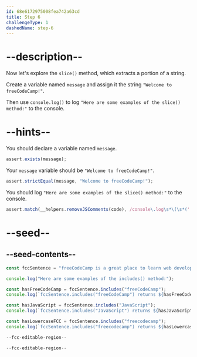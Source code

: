 ```yaml
---
id: 68e6172975008fea742a63cd
title: Step 6
challengeType: 1
dashedName: step-6
---
```


# --description--

Now let's explore the `slice()` method, which extracts a portion of a string.

Create a variable named `message` and assign it the string `"Welcome to freeCodeCamp!"`.

Then use `console.log()` to log `"Here are some examples of the slice() method:"` to the console.

# --hints--

You should declare a variable named `message`.

```js
assert.exists(message);
```

Your `message` variable should be `"Welcome to freeCodeCamp!"`.

```js
assert.strictEqual(message, "Welcome to freeCodeCamp!");
```

You should log `"Here are some examples of the slice() method:"` to the console.

```js
assert.match(__helpers.removeJSComments(code), /console\.log\s*\(\s*('|"|`)Here are some examples of the slice\(\) method:\1\s*\)/);
```

# --seed--

## --seed-contents--

```js
const fccSentence = "freeCodeCamp is a great place to learn web development.";

console.log("Here are some examples of the includes() method:");

const hasFreeCodeCamp = fccSentence.includes("freeCodeCamp");
console.log(`fccSentence.includes("freeCodeCamp") returns ${hasFreeCodeCamp} because the word "freeCodeCamp" is in the sentence.`);

const hasJavaScript = fccSentence.includes("JavaScript");
console.log(`fccSentence.includes("JavaScript") returns ${hasJavaScript} because the word "JavaScript" is not in the sentence.`);

const hasLowercaseFCC = fccSentence.includes("freecodecamp");
console.log(`fccSentence.includes("freecodecamp") returns ${hasLowercaseFCC} because includes is case-sensitive.`);

--fcc-editable-region--

--fcc-editable-region--
```
